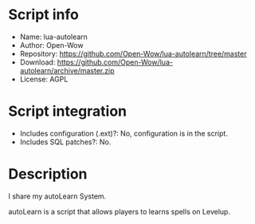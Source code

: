 # Script info

- Name: lua-autolearn
- Author: Open-Wow
- Repository: https://github.com/Open-Wow/lua-autolearn/tree/master
- Download: https://github.com/Open-Wow/lua-autolearn/archive/master.zip
- License: AGPL

# Script integration

- Includes configuration (.ext)?: No, configuration is in the script.
- Includes SQL patches?: No.

# Description

I share my autoLearn System.

autoLearn is a script that allows players to learns spells on Levelup.

